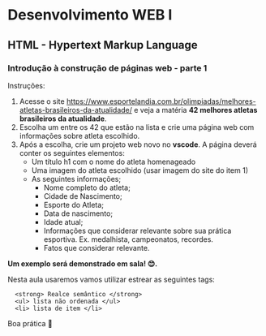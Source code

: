 # Desenvolvimento WEB I 

## HTML - Hypertext Markup Language
### Introdução à construção de páginas web - parte 1


Instruções:

1. Acesse o site https://www.esportelandia.com.br/olimpiadas/melhores-atletas-brasileiros-da-atualidade/ e veja a matéria  **42 melhores atletas brasileiros da atualidade**.
2. Escolha um entre os 42 que estão na lista e crie uma página web com informações sobre atleta escolhido. 
3. Após a escolha, crie um projeto web novo no __vscode__. A página deverá conter os seguintes elementos:
   - Um título h1 com o nome do atleta homenageado
   - Uma imagem do atleta escolhido (usar imagem do site do item 1)
   - As seguintes informações;
     - Nome completo do atleta;
     - Cidade de Nascimento;
     - Esporte do Atleta;
     - Data de nascimento;
     - Idade atual;
     - Informações que considerar relevante sobre sua prática esportiva. Ex. medalhista, campeonatos, recordes.
     - Fatos que considerar relevante.

**Um exemplo será demonstrado em sala! 😊.**


Nesta aula usaremos vamos utilizar estrear as seguintes tags:

````
  <strong> Realce semântico </strong> 
  <ul> lista não ordenada </ul>
  <li> lista de item </li>
````
Boa prática 💪
